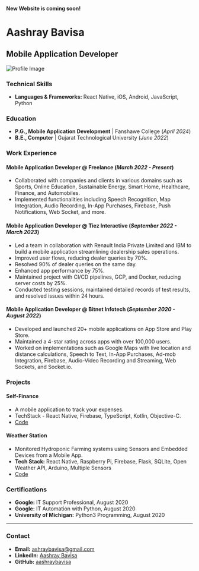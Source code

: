 #### New Website is coming soon!

# Aashray Bavisa
## Mobile Application Developer

![Profile Image](https://media.licdn.com/dms/image/D4E03AQE9sIX-MasfoQ/profile-displayphoto-shrink_800_800/0/1698198833294?e=1722470400&v=beta&t=lSTV84mpDwY64WhmnZGbFid2huhY7tNWXTNQulWtNKE)

### Technical Skills
- **Languages & Frameworks:** React Native, iOS, Android, JavaScript, Python

### Education
- **P.G., Mobile Application Development** | Fanshawe College (_April 2024_)
- **B.E., Computer** | Gujarat Technological University (_June 2022_)

### Work Experience
#### Mobile Application Developer @ Freelance (_March 2022 - Present_)
- Collaborated with companies and clients in various domains such as Sports, Online Education, Sustainable Energy, Smart Home, Healthcare, Finance, and Automobiles.
- Implemented functionalities including Speech Recognition, Map Integration, Audio Recording, In-App Purchases, Firebase, Push Notifications, Web Socket, and more.

#### Mobile Application Developer @ Tiez Interactive (_September 2022 - March 2023_)
- Led a team in collaboration with Renault India Private Limited and IBM to build a mobile application streamlining dealership sales operations.
- Improved user flows, reducing dealer queries by 70%.
- Resolved 90% of dealer queries on the same day.
- Enhanced app performance by 75%.
- Maintained project with CI/CD pipelines, GCP, and Docker, reducing server costs by 25%.
- Conducted testing sessions, maintained detailed records of test results, and resolved issues within 24 hours.

#### Mobile Application Developer @ Bitnet Infotech (_September 2020 - August 2022_)
- Developed and launched 20+ mobile applications on App Store and Play Store.
- Maintained a 4-star rating across apps with over 100,000 users.
- Worked on implementations such as Google Maps with live location and distance calculations, Speech to Text, In-App Purchases, Ad-mob Integration, Firebase, Audio-Video Recording and Streaming, Web Sockets, and Socket.io.

### Projects
#### Self-Finance
- A mobile application to track your expenses.
- TechStack - React Native, Firebase, TypeScript, Kotlin, Objective-C.
- [Code](https://github.com/aashray-fan/SelfFinance)

#### Weather Station
- Monitored Hydroponic Farming systems using Sensors and Embedded Devices from a Mobile App.
- **Tech Stack:** React Native, Raspberry Pi, Firebase, Flask, SQLite, Open Weather API, Arduino, Multiple Sensors
- [Code](https://github.com/aashraybavisa/weatherStation)

### Certifications
- **Google:** IT Support Professional, August 2020
- **Google:** IT Automation with Python, August 2020
- **University of Michigan:** Python3 Programming, August 2020

---

### Contact
- **Email:** [ashraybavisa@gmail.com](mailto:ashraybavisa@gmail.com)
- **LinkedIn:** [Aashray Bavisa](https://www.linkedin.com/in/yourprofile)
- **GitHub:** [aashraybavisa](https://github.com/aashraybavisa)


